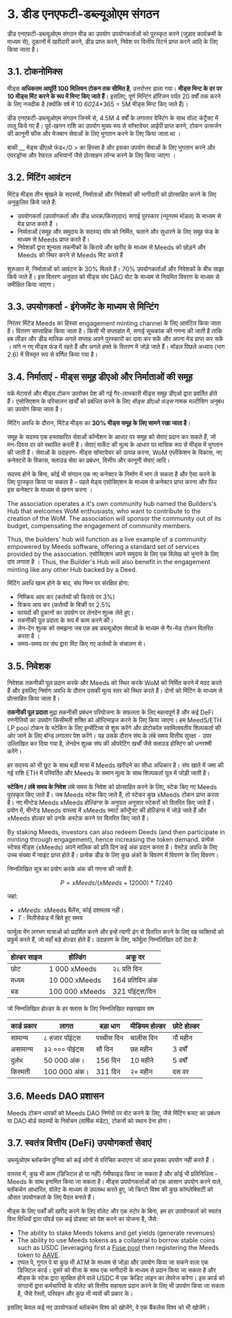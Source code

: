 # 3. डीड एनएफटी-डब्ल्यूओएम संगठन

डीड एनएफटी-डब्ल्यूओएम संगठन मीड का उपयोग उपयोगकर्ताओं को पुरस्कृत करने (जुड़ाव कार्यक्रमों के माध्यम से), दुकानों में खरीदारी करने, डीड प्राप्त करने, निवेश पर वित्तीय रिटर्न प्राप्त करने आदि के लिए किया जाता है।

## 3.1. टोकनोमिक्स

मीड्स **अधिकतम आपूर्ति 100 मिलियन टोकन तक सीमित है**, उत्तरोत्तर ढाला गया। **मीड्स मिन्ट के दर पर 10 मीड्स मिंट करने के रूप में मिन्ट किए जाते हैं**। इसलिए, पूर्ण मिन्टिंग हॉरिजन पर्यंत 20 वर्षों तक करने के लिए नजदीक है (क्योंकि वर्ष में 10 *60*24*365 = 5M मीड्स मिन्ट किए जाते हैं)।

डीड एनएफटी-डब्ल्यूओएम संगठन जिनमें से, 4.5M 4 वर्षों के लगातार वेस्टिंग के साथ वॉल्ट कंट्रैक्ट में तालू किये गए हैं। पूर्व-खनन राशि का उपयोग मुख्य रूप से सॉफ्टवेयर आईपी प्राप्त करने, टोकन उत्सर्जन की कानूनी फीस और मेजबान सेवाओं के लिए भुगतान करने के लिए किया जाता था ।

बाकी __ मेड्स डीएओ फंड</0 > का हिस्सा है और इसका उपयोग सेवाओं के लिए भुगतान करने और एयरड्रॉप्स और रेफरल अभियानों जैसे प्रोत्साहन लॉन्च करने के लिए किया जाएगा ।</p>


## 3.2. मिंटिंग आवंटन

मिंटेड मीड्स तीन श्रृंखले के सदस्यों, निर्माताओं और निवेशकों की भागीदारी को प्रोत्साहित करने के लिए अनुकूलित किये जाते हैं:

- उपयोगकर्ता (उपयोगकर्ता और डीड धारक/किराएदार) सगाई पुरस्कार (न्यूनतम मॉडल) के माध्यम से मेड प्राप्त करते हैं ।
- निर्माताओं (समूह और समुदाय के सदस्य) वॉम को निर्मित, चलाने और सुधारने के लिए समूह फंड के माध्यम से Meeds प्राप्त करते हैं।
- निवेशकों द्वारा शून्यता तकनीकों के किराये और खरीद के माध्यम से Meeds को छोड़ने और Meeds को स्थिर करने से Meeds मिंट करते हैं

शुरुआत में, निर्माताओं को आवंटन के 30% मिलते हैं। 70% उपयोगकर्ताओं और निवेशकों के बीच साझा किये जाते हैं। इस वितरण अनुपात को मीड्स संघ DAO वोट के माध्यम से नियमित विवरण के माध्यम से समीक्षित किया जाएगा।

## 3.3. उपयोगकर्ता - इंगेजमेंट के माध्यम से मिन्टिंग

निरंतर मिंटेड Meeds का हिस्सा engagement minting channel के लिए आवंटित किया जाता है। वितरण साप्ताहिक किया जाता है। किसी भी सप्ताहांत में, सगाई सूचकांक की गणना की जाती है ताकि हब लीडर और डीड मालिक अगले सप्ताह अपने पुरस्कारों का दावा कर सकें और अपना मेड प्राप्त कर सकें । मांगे न गए मीड्स फंड में रहते हैं और अगले हफ्ते के वितरण में जोड़े जाते हैं। मॉडल पिछले अध्याय (भाग 2.6) में विस्तृत रूप से वर्णित किया गया है।

## 3.4. निर्माताएं - मीड्स समूह डीएओ और निर्माताओं की समूह

वर्क मेटावर्स और मीड्स टोकन उपरोक्त पेश की गई गैर-लाभकारी मीड्स समूह डीएओ द्वारा प्रवर्तित होते हैं। एसोसिएशन के परिचालन खर्चों को प्रबंधित करने के लिए _मीड्स डीएओ फंड्स_ नामक मल्टीसिग अनुबंध का उपयोग किया जाता है।

मिंटिंग अवधि के दौरान, मिंटेड मीड्स का **30% मीड्स समूह के लिए सामने रखा जाता है**।

समूह के सदस्य एक हस्ताक्षरित सेवाओं कॉन्वेंशन के आधार पर समूह को सेवाएं प्रदान कर सकते हैं, जो मन-दिवस दर को स्थापित करती है। सेवाएं मार्केट की मूल्य के आधार पर मासिक रूप से मीड्स में भुगतान की जाती हैं। सेवाओं के उदाहरण- मीड्स सॉफ्टवेयर को उत्पन्न करना, WoM एप्लीकेशन के विकास, नए कनेक्टरों के विकास, क्लाउड सेवा का प्रबंधन, वित्तीय और कानूनी सेवाएं आदि।

सदस्य होने के बिना, कोई भी संगठन एक नए कनेक्टर के निर्माण में भाग ले सकता है और ऐसा करने के लिए पुरस्कृत किया जा सकता है – पहले मेड्स एसोसिएशन के माध्यम से कनेक्टर प्राप्त करना और फिर इस कनेक्टर के माध्यम से खनन करना ।

The association operates a it's own community hub named the Builders's Hub that welcomes WoM enthusiasts, who want to contribute to the creation of the WoM. The association will sponsor the community out of its budget, compensating the engagement of community members.

Thus, the builders' hub will function as a live example of a community empowered by Meeds software, offering a standard set of services provided by the association. एसोसिएशन अपने समुदाय के लिए एक विलेख को भुनाने के लिए दांव लगाता है । Thus, the Builder's Hub will also benefit in the engagement minting like any other Hub backed by a Deed.

मिंटिंग अवधि खत्म होने के बाद, संघ निम्न पर संरक्षित होगा:

- निष्क्रिय आय कर (कर्तव्यों की किराये पर 3%)
- विक्रय आय कर (कर्तव्यों के बिक्री पर 2.5%
- फायदों की दुकानों का उपयोग पर लेनदेन शुल्क लेते हुए।
- तकनीकी पूल प्रदाता के रूप में काम करने की।
- लेन-देन शुल्क को समझना जब एक हब डब्ल्यूओएम सेवाओं के माध्यम से गैर-मेड टोकन वितरित करता है ।
- समय-समय पर संघ द्वारा मिंट किए गए कर्तव्यों के संचालन से।


## 3.5. निवेशक

निवेशक तकनीकी पूल प्रदान करके और Meeds को स्थिर करके WoM को निर्मित करने में मदद करते हैं और इसलिए निर्माण अवधि के दौरान उसकी मूल्य स्तर को स्थिर करते हैं। दोनों को मिंटिंग के माध्यम से प्रोत्साहित किया जाता है।

**तकनीकी पूल प्रदाता** मुद्रा तकनीकी प्रबंधन परियोजना के सफलता के लिए महत्वपूर्ण है और कई DeFi रणनीतियों का उपयोग किसीमती शक्ति को ऑप्टिमाइज करने के लिए किया जाएगा। हम MeedS/ETH LP pool टोकन के स्टेकिंग के लिए इन्सेंटिव्स से शुरू करेंगे और प्रोटोकॉल स्वामित्ववतीय शिल्पकर्ता की ओर जाने के लिए बॉन्ड लगातार पेश करेंगे। यह उसके दौरान संघ के लंबे समय वित्तीय सुरक्षा - उपर उल्लिखित कर दिया गया है, लेनदेन शुल्क संघ की ऑपरेटिंग खर्चों जैसे क्लाउड होस्टिंग को धनरश्मी करेंगे।

हर सदस्य को भी छूट के साथ बड़ी मात्रा में Meeds खरीदने का सीधा अधिकार है। संघ खाते में जमा की गई राशि ETH में परिवर्तित और Meeds के समान मूल्य के साथ शिल्पकर्ता पूल में जोड़ी जाती है।

**स्टेकिंग / लंबे समय के निवेश** लंबे समय के निवेश को प्रोत्साहित करने के लिए, स्टेक किए गए Meeds पुरस्कृत किए जाते हैं। जब Meeds स्टेक किए जाते हैं, तो स्टेकर कुछ xMeeds टोकन प्राप्त करता है। नए मीन्टेड Meeds xMeeds होल्डिंग्स के अनुपात अनुसार स्टेकरों को वितरित किए जाते हैं। प्रयोग में, मीन्टेड Meeds वास्तव में xMeeds स्मार्ट कॉन्ट्रैक्ट की होल्डिंग्स में जोड़े जाते हैं और xMeeds होल्डर को उनके अस्टेक करने पर वितरित किए जाते हैं।

By staking Meeds, investors can also redeem Deeds (and then participate in minting through engagement), hence increasing the token demand. प्रत्येक स्टेक्ड मीड्स (xMeeds) अपने मालिक को प्रति दिन कई अंक प्रदान करता है। वेस्टेड अवधि के लिए उच्च संख्या में प्वाइंट प्राप्त होते हैं। प्रत्येक डीड के लिए कुछ अंकों के विवरण में विवरण के लिए विवरण।

निम्नलिखित सूत्र का प्रयोग करके अंक की गणना की जाती है:

 $$ P = xMeeds / (xMeeds + 12000) * T / 240 $$

 जहां:

- $xMeeds$: xMeeds बैलेंस, कोई दशमलव नहीं।
- $T$ : मिलीसेकंड में बिते हुए समय

फार्मूला मेंग लगभग मात्राओं को प्रदर्शित करने और इन्हें त्यागी ढंग से वितरित करने के लिए वह व्यक्तियों को प्रफुर्म करते हैं, जो वहाँ बड़े होल्डर होते हैं। उदाहरण के लिए, फॉर्मूला निम्नलिखित दरों देता है:

| **होल्डर साइज** | **होल्डिंग**   | **अक्रू दर**     |
| --------------- | -------------- | ---------------- |
| छोट             | 1 000 xMeeds   | २८ प्रति दिन     |
| मध्यम           | 10 000 xMeeds  | 164 प्रतिदिन अंक |
| बड              | 100 000 xMeeds | 321 पॉइंट्स/दिन  |


जो निम्नलिखित होल्डर के हर क्लास के लिए निम्नलिखित रखरखाव सम

| **कार्ड प्रकार** | **लागत**       | **बड़ा धाग** | **मीडियम होल्डर** | **छोटे होल्डर** |
| ---------------- | -------------- | ------------ | ----------------- | --------------- |
| सामान्य          | ८ हजार पॉइंट्स | पच्चीस दिन   | चालीस दिन         | नौ महीन         |
| असामान्य         | ३२ ००० पोइंट्स | सौ दिन       | छह महीन           | 3 वर्षों        |
| दुर्लभ           | 50 000 अंक।    | 156 दिन      | 10 महीने          | 5 वर्षों        |
| किस्मती          | 100 000 अंक।   | 311 दिन      | २० महीन           | दस वर           |

## 3.6. Meeds DAO प्रशासन

Meeds टोकन धारकों को Meeds DAO निर्णयों पर वोट करने के लिए, जैसे मिंटिंग बजट का प्रबंधन या DAO बोर्ड सदस्यों के निर्वाचन (वार्षिक मंडेट), टोकनों को स्थान देना होगा।

## 3.7. स्वतंत्र वित्तीय (DeFi) उपयोगकर्ता सेवाएं

डब्ल्यूओएम ब्लॉकचेन दुनिया को कई लोगों से परिचित कराएगा जो आज इसका उपयोग नहीं करते हैं ।

वास्तव में, कुछ भी काम (डिजिटल हो या नहीं) गेमीफाइड किया जा सकता है और कोई भी प्रतिनिधित्व - Meeds के साथ इनामित किया जा सकता है। मीड्स उपयोगकर्ताओं को एक आसान उपयोग करने वाले, ब्लॉकचेन आधारित, वॉलेट के माध्यम से उपलब्ध करते हुए, जो क्रिप्टो विश्व की कुछ कॉम्प्लेक्सिटी को औसत उपयोगकर्ता के लिए पैदल बनाते हैं।

मीड्स के लिए पर्कों की खरीद करने के लिए वॉलेट और एक स्टोर के बिना, हम हर उपयोगकर्ता को स्वतंत्र वित्त विधियों द्वारा पॉवर्ड एक कई प्रोडक्ट को पेश करने का योजना है, जैसे:

- The ability to stake Meeds tokens and get yields (generate revenues)
- The ability to use Meeds tokens as a collateral to borrow stable coins such as USDC (leveraging first a [Fuse pool](https://app.rari.capital/fuse) then registering the Meeds token to [AAVE](https://aave.com/).
- एप्पल पे, गूगल पे या कुछ भी ATM के माध्यम से जोड़ा और उपयोग किया जा सकने वाला एक डिजिटल कार्ड। दूसरे को वीजा के साथ एक भागीदारी के माध्यम से प्रदान किया जा सकता है और मीड्स के स्टेक द्वारा सुरक्षित होने वाले USDC में एक क्रेडिट लाइन का लेवरेज करेगा। इस कार्ड को संगठनों द्वारा कर्मचारियों के वॉलेट को वित्तीय सहायता प्रदान करने के लिए भी उपयोग किया जा सकता है, जैसे रेस्तों, परिवहन और कुछ भी व्ययों की प्रकार के।

इसलिए केवल कई नए उपयोगकर्ता ब्लॉकचेन विश्व को खोजेंगे, वे एक बैंकलेस विश्व को भी खोजेंगे।

 

